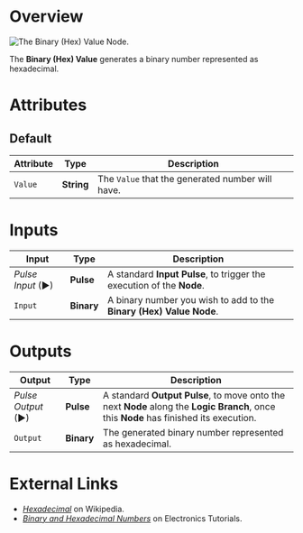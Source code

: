 # Overview

![The Binary (Hex) Value Node.](../../.gitbook/assets/binary-hex-value.png)

The **Binary (Hex) Value** generates a binary number represented as hexadecimal.

# Attributes

## Default 

|Attribute|Type|Description|
|---|---|---|
| `Value` | **String** | The `Value` that the generated number will have. |

# Inputs

|Input|Type|Description|
|---|---|---|
|*Pulse Input* (►)|**Pulse**|A standard **Input Pulse**, to trigger the execution of the **Node**.|
| `Input` | **Binary** | A binary number you wish to add to the **Binary (Hex) Value** **Node**. |

# Outputs

|Output|Type|Description|
|---|---|---|
|*Pulse Output* (►)|**Pulse**|A standard **Output Pulse**, to move onto the next **Node** along the **Logic Branch**, once this **Node** has finished its execution.|
| `Output` | **Binary** | The generated binary number represented as hexadecimal. |



# External Links

* [_Hexadecimal_](https://en.wikipedia.org/wiki/Hexadecimal) on Wikipedia.
* [_Binary and Hexadecimal Numbers_](https://www.electronics-tutorials.ws/binary/bin_3.html) on Electronics Tutorials.
